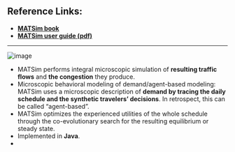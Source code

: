 ## Reference Links: 
 - [**MATSim book**](https://www.ubiquitypress.com/site/books/e/10.5334/baw/) 
 - [**MATSim user guide (pdf)**](http://ci.matsim.org:8080/job/MATSim-Book/ws/partOne-latest.pdf) 

________________________________________________

![image](https://user-images.githubusercontent.com/88390140/134030107-72824015-2e63-4e73-802e-7b6baf35e683.png)

 - MATSim performs integral microscopic simulation of **resulting traffic flows** and **the congestion** they produce. 
 - Microscopic behavioral modeling of demand/agent-based modeling: MATSim uses a microscopic description of **demand by tracing the daily schedule and the synthetic travelers’ decisions**. In retrospect, this can be called “agent-based”. 
 - MATSim optimizes the experienced utilities of the whole schedule through the co-evolutionary search for the resulting equilibrium or steady state. 
 - Implemented in **Java**. 
 - 

